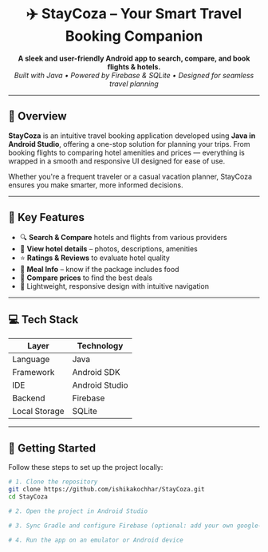 <h1 align="center">✈️ StayCoza – Your Smart Travel Booking Companion</h1>

<p align="center">
  <b>A sleek and user-friendly Android app to search, compare, and book flights & hotels.</b><br>
  <i>Built with Java • Powered by Firebase & SQLite • Designed for seamless travel planning</i>
</p>

---

## 📱 Overview

**StayCoza** is an intuitive travel booking application developed using **Java in Android Studio**, offering a one-stop solution for planning your trips. From booking flights to comparing hotel amenities and prices — everything is wrapped in a smooth and responsive UI designed for ease of use.

Whether you're a frequent traveler or a casual vacation planner, StayCoza ensures you make smarter, more informed decisions.

---

## 🌟 Key Features

- 🔍 **Search & Compare** hotels and flights from various providers
- 🏨 **View hotel details** – photos, descriptions, amenities
- ⭐ **Ratings & Reviews** to evaluate hotel quality
- 🍱 **Meal Info** – know if the package includes food
- 💸 **Compare prices** to find the best deals
- 🧭 Lightweight, responsive design with intuitive navigation

---

## 💻 Tech Stack

| Layer           | Technology         |
|----------------|--------------------|
| Language        | Java               |
| Framework       | Android SDK        |
| IDE             | Android Studio     |
| Backend         | Firebase           |
| Local Storage   | SQLite             |

---

## 🚀 Getting Started

Follow these steps to set up the project locally:

```bash
# 1. Clone the repository
git clone https://github.com/ishikakochhar/StayCoza.git
cd StayCoza

# 2. Open the project in Android Studio

# 3. Sync Gradle and configure Firebase (optional: add your own google-services.json)

# 4. Run the app on an emulator or Android device
